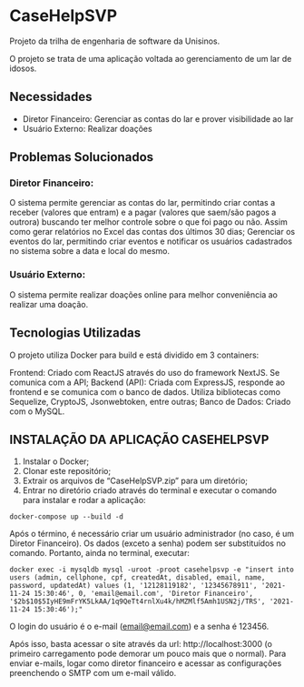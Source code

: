 # CaseHelpSVP
Projeto da trilha de engenharia de software da Unisinos.

O projeto se trata de uma aplicação voltada ao gerenciamento de um lar de idosos.

## Necessidades

- Diretor Financeiro: Gerenciar as contas do lar e prover visibilidade ao lar
- Usuário Externo: Realizar doações
## Problemas Solucionados

### Diretor Financeiro:

O sistema permite gerenciar as contas do lar, permitindo criar contas a receber (valores que entram) e a pagar (valores que saem/são pagos a outrora) buscando ter melhor controle sobre o que foi pago ou não. Assim como gerar relatórios no Excel das contas dos últimos 30 dias;
Gerenciar os eventos do lar, permitindo criar eventos e notificar os usuários cadastrados no sistema sobre a data e local do mesmo.

### Usuário Externo:

O sistema permite realizar doações online para melhor conveniência ao realizar uma doação.


## Tecnologias Utilizadas
O projeto utiliza Docker para build e está dividido em 3 containers:

Frontend: Criado com ReactJS através do uso do framework NextJS. Se comunica com a API;
Backend (API): Criada com ExpressJS, responde ao frontend e se comunica com o banco de dados. Utiliza bibliotecas como Sequelize, CryptoJS, Jsonwebtoken, entre outras;
Banco de Dados: Criado com o MySQL.

## INSTALAÇÃO DA APLICAÇÃO CASEHELPSVP

1. Instalar o Docker;
2. Clonar este repositório;
2. Extrair os arquivos de “CaseHelpSVP.zip” para um diretório;
3. Entrar no diretório criado através do terminal e executar o comando para instalar e rodar a aplicação:

`docker-compose up --build -d`

Após o término, é necessário criar um usuário administrador (no caso, é um Diretor Financeiro). Os dados (exceto a senha) podem ser substituídos no comando. Portanto, ainda no terminal, executar:

`docker exec -i mysqldb mysql -uroot -proot casehelpsvp -e "insert into users (admin, cellphone, cpf, createdAt, disabled, email, name, password, updatedAt) values (1, '12128119182', '12345678911', '2021-11-24 15:30:46', 0, 'email@email.com', 'Diretor Financeiro', '$2b$10$5IyHE9mFrYK5LkAA/1q9QeTt4rnlXu4k/hMZMlf5Amh1USN2j/TRS', '2021-11-24 15:30:46');"`

O login do usuário é o e-mail (email@email.com) e a senha é 123456.

Após isso, basta acessar o site através da url: http://localhost:3000  (o primeiro carregamento pode demorar um pouco mais que o normal).
Para enviar e-mails, logar como diretor financeiro e acessar as configurações preenchendo o SMTP com um e-mail válido.
